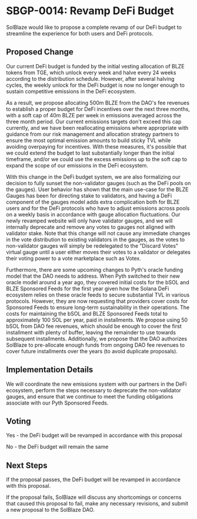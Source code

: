# SBGP-0014: Revamp DeFi Budget
SolBlaze would like to propose a complete revamp of our DeFi budget to streamline the experience for both users and DeFi protocols.

## Proposed Change
Our current DeFi budget is funded by the initial vesting allocation of BLZE tokens from TGE, which unlock every week and halve every 24 weeks according to the distribution schedule. However, after several halving cycles, the weekly unlock for the DeFi budget is now no longer enough to sustain competitive emissions in the DeFi ecosystem.

As a result, we propose allocating 500m BLZE from the DAO's fee revenues to establish a proper budget for DeFi incentives over the next three months, with a soft cap of 40m BLZE per week in emissions averaged across the three month period. Our current emissions targets don't exceed this cap currently, and we have been reallocating emissions where appropriate with guidance from our risk management and allocation strategy partners to ensure the most optimal emission amounts to build sticky TVL while avoiding overpaying for incentives. With these measures, it's possible that we could extend the budget to last substantially longer than the initial timeframe, and/or we could use the excess emissions up to the soft cap to expand the scope of our emissions in the DeFi ecosystem.

With this change in the DeFi budget system, we are also formalizing our decision to fully sunset the non-validator gauges (such as the DeFi pools on the gauges). User behavior has shown that the main use-case for the BLZE Gauges has been for directing stake to validators, and having a DeFi component of the gauges model adds extra complication both for BLZE users and for the DeFi protocols who have to adjust emissions across pools on a weekly basis in accordance with gauge allocation fluctuations. Our newly revamped website will only have validator gauges, and we will internally deprecate and remove any votes to gauges not aligned with validator stake. Note that this change will not cause any immediate changes in the vote distribution to existing validators in the gauges, as the votes to non-validator gauges will simply be redelegated to the "Discard Votes" virtual gauge until a user either moves their votes to a validator or delegates their voting power to a vote marketplace such as Votex.

Furthermore, there are some upcoming changes to Pyth's oracle funding model that the DAO needs to address. When Pyth switched to their new oracle model around a year ago, they covered initial costs for the bSOL and BLZE Sponsored Feeds for the first year given how the Solana DeFi ecosystem relies on these oracle feeds to secure substantial TVL in various protocols. However, they are now requesting that providers cover costs for Sponsored Feeds to ensure long-term sustainability in their operations. The costs for maintaining the bSOL and BLZE Sponsored Feeds total to approximately 100 SOL per year, paid in installments. We propose using 50 bSOL from DAO fee revenues, which should be enough to cover the first installment with plenty of buffer, leaving the remainder to use towards subsequent installments. Additionally, we propose that the DAO authorizes SolBlaze to pre-allocate enough funds from ongoing DAO fee revenues to cover future installments over the years (to avoid duplicate proposals).

## Implementation Details

We will coordinate the new emissions system with our partners in the DeFi ecosystem, perform the steps necessary to deprecate the non-validator gauges, and ensure that we continue to meet the funding obligations associate with our Pyth Sponsored Feeds.

## Voting
Yes - the DeFi budget will be revamped in accordance with this proposal

No - the DeFi budget will remain the same

## Next Steps
If the proposal passes, the DeFi budget will be revamped in accordance with this proposal.

If the proposal fails, SolBlaze will discuss any shortcomings or concerns that caused this proposal to fail, make any necessary revisions, and submit a new proposal to the SolBlaze DAO.

